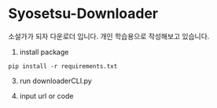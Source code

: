 # Syosetsu-Downloader
소설가가 되자 다운로더 입니다.
개인 학습용으로 작성해보고 있습니다.

1. install package

```
pip install -r requirements.txt
```

3. run downloaderCLI.py


4. input url or code
